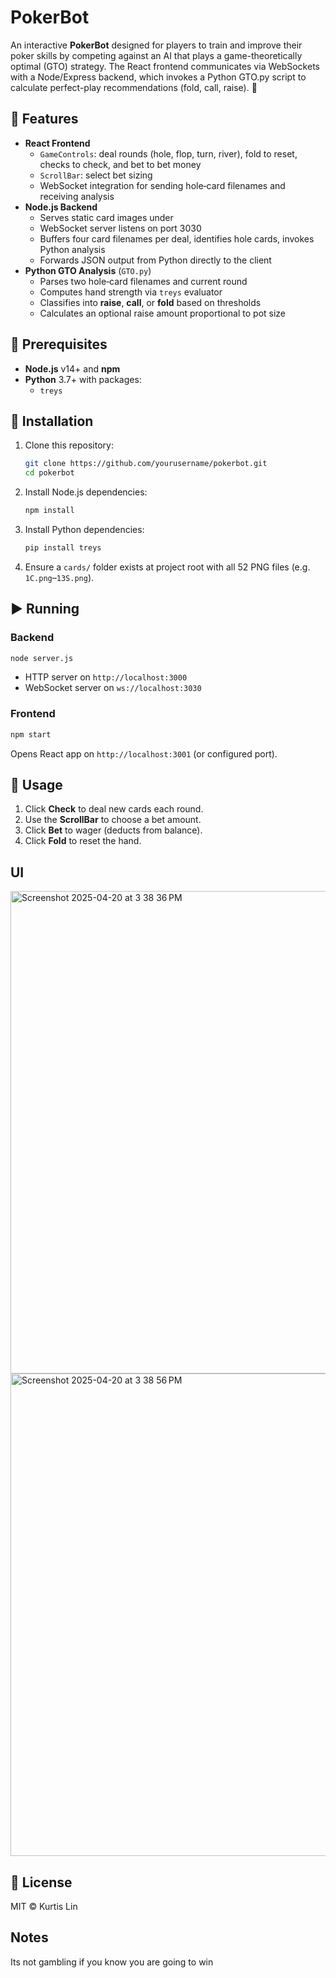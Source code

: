 # PokerBot

An interactive **PokerBot** designed for players to train and improve their poker skills by competing against an AI that plays a game-theoretically optimal (GTO) strategy. The React frontend communicates via WebSockets with a Node/Express backend, which invokes a Python GTO.py script to calculate perfect-play recommendations (fold, call, raise). 🚀

## 🌟 Features
- **React Frontend**
  - `GameControls`: deal rounds (hole, flop, turn, river), fold to reset, checks to check, and bet to bet money
  - `ScrollBar`: select bet sizing
  - WebSocket integration for sending hole‑card filenames and receiving analysis
- **Node.js Backend**
  - Serves static card images under 
  - WebSocket server listens on port 3030 
  - Buffers four card filenames per deal, identifies hole cards, invokes Python analysis 
  - Forwards JSON output from Python directly to the client 
- **Python GTO Analysis** (`GTO.py`)
  - Parses two hole‑card filenames and current round 
  - Computes hand strength via `treys` evaluator 
  - Classifies into **raise**, **call**, or **fold** based on thresholds
  - Calculates an optional raise amount proportional to pot size

## 🔧 Prerequisites
- **Node.js** v14+ and **npm**
- **Python** 3.7+ with packages:
  - `treys`

## 🚀 Installation
1. Clone this repository:
   ```bash
   git clone https://github.com/yourusername/pokerbot.git
   cd pokerbot
   ```
2. Install Node.js dependencies:
   ```bash
   npm install
   ```
3. Install Python dependencies:
   ```bash
   pip install treys
   ```
4. Ensure a `cards/` folder exists at project root with all 52 PNG files (e.g. `1C.png`–`13S.png`).

## ▶️ Running
### Backend
```bash
node server.js
```
- HTTP server on `http://localhost:3000` 
- WebSocket server on `ws://localhost:3030` 

### Frontend
```bash
npm start
```
Opens React app on `http://localhost:3001` (or configured port). 

## 🎲 Usage
1. Click **Check** to deal new cards each round.
2. Use the **ScrollBar** to choose a bet amount.
3. Click **Bet** to wager (deducts from balance).
4. Click **Fold** to reset the hand.

## UI
<img width="772" alt="Screenshot 2025-04-20 at 3 38 36 PM" src="https://github.com/user-attachments/assets/a49b0e6c-bdca-4a73-bacc-76811feaa997" /> 
<img width="772" alt="Screenshot 2025-04-20 at 3 38 56 PM" src="https://github.com/user-attachments/assets/145174c8-e03e-4d6d-b244-e4b2bf526ed7" />


## 📜 License
MIT © Kurtis Lin 

## Notes
Its not gambling if you know you are going to win





